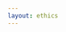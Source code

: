 ```yaml
---
layout: ethics
---
```

<!-- Content specific to the ethics page with proper citations/references -->